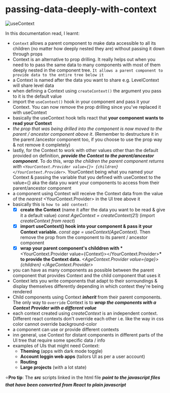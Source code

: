 # passing-data-deeply-with-context

![useContext](https://user-images.githubusercontent.com/85868026/212334983-4bb0d976-a645-4474-8f31-bae7af6e7694.png)

In this documentation read, I learnt:

- `Context` allows a parent component to make data accessible to all its children (no matter how deeply nested they are) without passing it down through props
- Context is an alternative to prop drilling. It really helps out when you need to to pass the same data to many components with most of them deeply nested in the component tree. `It allows a parent component to provide data to the entire tree below it`
- a Context is named after the data you want to share e.g. LevelContext will share level data
- when defining a Context using `createContext()` the argument you pass to it is the default value
- import the `useContext()` hook in your component and pass it your Context. You can now remove the prop drilling since you've replaced it with useContext
- basically the useContext hook tells react that **your component wants to read your Context**
- _the prop that was being drilled into the component is now moved to the parent / ancestor component above it_. (Remember to destructure it in the parent /ancestor component too, if you choose to use the prop way & not remove it completely)
- lastly, for the Context to work with other values other than the default provided on definition, **_provide the Context to the parent/ancestor component_**. To do this, _wrap the children the parent component returns with `<YourContext.Provider value={}> {children} </YourContext.Provider>`._ YourContext being what you named your Context & passing the variable that you defined with useContext to the value={} aka the data you want your components to access from their parent/ancestor component
- a component using Context will receive the Context data from the value of the _nearest_ <YourContext.Provider> in the UI tree above it
- basically this is `how to add context`:
  - [x] **create the Context** (name it after the data you want to be read & give it a default value) _const AgeContext = createContext(21)_ (import _createContext from react_)
  - [x] **import useContext() hook into your component & pass it your Context variable.** _const age = useContext(AgeContext)_. Then remove the prop from the component to its parent / ancestor component
  - [x] **wrap your parent component's childdren with \***<YourContext.Provider value={Context}></YourContext.Provider>**\* to provide the Context data.** _<AgeContext.Provider value={age}> {children} </AgeContext.Provider>_
- you can have as many components as possible between the parent component that provides Context and the child component that uses it
- Context lets you write components that adapt to their sorroundings & display themselves differently depending in which context they're being rendered
- Child components using Context **_inherit_** from their parent components. The only way to `override` Context is to **_wrap the components with a Context Provider with a different value_**
- each context created using _createContext_ is an independent context. Different react contexts don't override each other i.e. like the way in css color cannot override background-color
- a component can use or provide different contexts
- inn general, use Context for distant components in different parts of the UI tree that require some specific data / info
- examples of UIs that might need Context:
  - **Theming** (apps with dark mode toggle)
  - **Account loggin web apps** (tailors UI as per a user account)
  - **Routing**
  - **Large projects** (with a lot state)

:star:**Pro tip**: The **_src_** scripts linked in the html file **_point to the javascript files that have been converted from React to plain javascript_**
